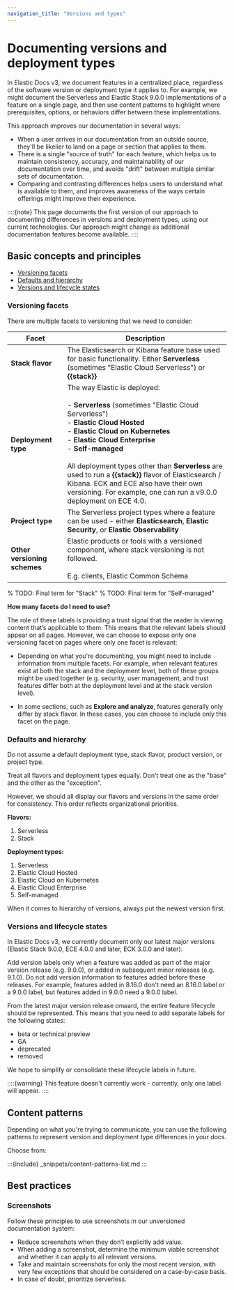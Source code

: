 ```yaml
---
navigation_title: "Versions and types"
---
```


# Documenting versions and deployment types

In Elastic Docs v3, we document features in a centralized place, regardless of the software version or deployment type it applies to. 
For example, we might document the Serverless and Elastic Stack 9.0.0 implementations of a feature on a single page, and then use content patterns to highlight where prerequisites, options, or behaviors differ between these implementations.

This approach improves our documentation in several ways: 

* When a user arrives in our documentation from an outside source, they'll be likelier to land on a page or section that applies to them.
* There is a single "source of truth" for each feature, which helps us to maintain consistency, accuracy, and maintainability of our documentation over time, and avoids "drift" between multiple similar sets of documentation.
* Comparing and contrasting differences helps users to understand what is available to them, and improves awareness of the ways certain offerings might improve their experience.

::::{note}
This page documents the first version of our approach to documenting differences in versions and deployment types, using our current technologies. 
Our approach might change as additional documentation features become available.
::::

## Basic concepts and principles

* [Versioning facets](#versioning-facets)
* [Defaults and hierarchy](#defaults-and-hierarchy)
* [Versions and lifecycle states](#versions-and-lifecycle-states)

### Versioning facets
There are multiple facets to versioning that we need to consider: 

| Facet | Description |
| --- | --- |
| **Stack flavor** | The Elasticsearch or Kibana feature base used for basic functionality. Either **Serverless** (sometimes "Elastic Cloud Serverless") or **{{stack}} <version>** |
| **Deployment type** | The way Elastic is deployed:<br><br>- **Serverless** (sometimes "Elastic Cloud Serverless")<br>- **Elastic Cloud Hosted**<br>- **Elastic Cloud on Kubernetes**<br>- **Elastic Cloud Enterprise**<br>- **Self-managed**<br><br>All deployment types other than **Serverless** are used to run a **{{stack}} <version>** flavor of Elasticsearch / Kibana. ECK and ECE also have their own versioning. For example, one can run a v9.0.0 deployment on ECE 4.0.
| **Project type** | The Serverless project types where a feature can be used - either **Elasticsearch**, **Elastic Security**, or **Elastic Observability** |
| **Other versioning schemes** | Elastic products or tools with a versioned component, where stack versioning is not followed.<br><br>E.g. clients, Elastic Common Schema |

% TODO: Final term for "Stack"
% TODO: Final term for "Self-managed"

**How many facets do I need to use?**

The role of these labels is providing a trust signal that the reader is viewing content that’s applicable to them. This means that the relevant labels should appear on all pages. However, we can choose to expose only one versioning facet on pages where only one facet is relevant:

* Depending on what you're documenting, you might need to include information from multiple facets. For example, when relevant features exist at both the stack and the deployment level, both of these groups might be used together (e.g. security, user management, and trust features differ both at the deployment level and at the stack version level).

* In some sections, such as **Explore and analyze**, features generally only differ by stack flavor. In these cases, you can choose to include only this facet on the page.

### Defaults and hierarchy 

Do not assume a default deployment type, stack flavor, product version, or project type.

Treat all flavors and deployment types equally. Don't treat one as the "base" and the other as the "exception".

However, we should all display our flavors and versions in the same order for consistency. This order reflects organizational priorities.

**Flavors:**

1. Serverless
2. Stack <version>

**Deployment types:**

1. Serverless
2. Elastic Cloud Hosted
3. Elastic Cloud on Kubernetes
4. Elastic Cloud Enterprise
5. Self-managed

When it comes to hierarchy of versions, always put the newest version first.

### Versions and lifecycle states

In Elastic Docs v3, we currently document only our latest major versions (Elastic Stack 9.0.0, ECE 4.0.0 and later, ECK 3.0.0 and later).

Add version labels only when a feature was added as part of the major version release (e.g. 9.0.0), or added in subsequent minor releases (e.g. 9.1.0). Do not add version information to features added before these releases. For example, features added in 8.16.0 don't need an 8.16.0 label or a 9.0.0 label, but features added in 9.0.0 need a 9.0.0 label.

From the latest major version release onward, the entire feature lifecycle should be represented. This means that you need to add separate labels for the following states:

* beta or technical preview
* GA
* deprecated
* removed

We hope to simplify or consolidate these lifecycle labels in future.

::::{warning}
This feature doesn't currently work - currently, only one label will appear.
::::

## Content patterns

Depending on what you're trying to communicate, you can use the following patterns to represent version and deployment type differences in your docs.

Choose from:

:::{include} _snippets/content-patterns-list.md
:::

## Best practices

### Screenshots

Follow these principles to use screenshots in our unversioned documentation system:

* Reduce screenshots when they don’t explicitly add value.
* When adding a screenshot, determine the minimum viable screenshot and whether it can apply to all relevant versions.
* Take and maintain screenshots for only the most recent version, with very few exceptions that should be considered on a case-by-case basis.
* In case of doubt, prioritize serverless.
